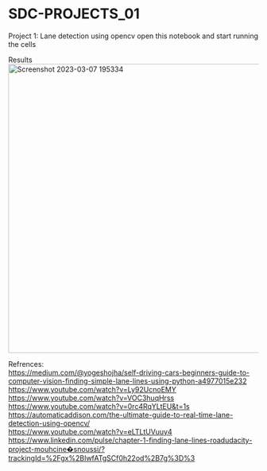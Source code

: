 # SDC-PROJECTS_01
Project 1: Lane detection using opencv
open this notebook and start running the cells

Results
<img width="581" alt="Screenshot 2023-03-07 195334" src="https://user-images.githubusercontent.com/92617405/223450333-8760514f-2c9c-48a8-b552-1e2e690f5206.png">

Refrences:</br>
https://medium.com/@yogeshojha/self-driving-cars-beginners-guide-to-computer-vision-finding-simple-lane-lines-using-python-a4977015e232</br>
https://www.youtube.com/watch?v=Ly92UcnoEMY</br>
https://www.youtube.com/watch?v=VOC3huqHrss</br>
https://www.youtube.com/watch?v=0rc4RqYLtEU&t=1s</br>
https://automaticaddison.com/the-ultimate-guide-to-real-time-lane-detection-using-opencv/</br>
https://www.youtube.com/watch?v=eLTLtUVuuy4</br>
https://www.linkedin.com/pulse/chapter-1-finding-lane-lines-roadudacity-project-mouhcine�snoussi/?trackingId=%2Fgx%2BIwfATgSCf0h22od%2B7g%3D%3</br>
